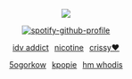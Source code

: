 <div id="header" align="center">

![](https://komarev.com/ghpvc/?username=dokhyuk&style=plastic&color=151915&label=_　　ㅠㅠ　　_&base=9710)

[![spotify-github-profile](https://spotify-github-profile.kittinanx.com/api/view?uid=yeslnco28d0j7p2y2efpb86u0&cover_image=true&theme=novatorem&show_offline=false&background_color=454545&interchange=false&bar_color=ffb5d8&bar_color_cover=true)](https://github.com/kittinan/spotify-github-profile)

[idv addict](https://github.com/dollective)⠀[nicotine](https://github.com/kouscat)⠀[crissy❤️](https://github.com/starcrissy)

[5ogorkow](https://github.com/5uguru)⠀[kpopie](https://github.com/Ioonatic)⠀[hm whodis](https://github.com/C0GNITION)


<p align="center"
